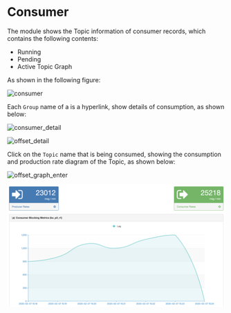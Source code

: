 # Consumer

The module shows the Topic information of consumer records, which contains the following contents:
  * Running
  * Pending
  * Active Topic Graph

As shown in the following figure:

![consumer](../res/consumer@2x.png)

Each ```Group``` name of a is a hyperlink, show details of consumption, as shown below:

![consumer_detail](../res/consumer_detail@2x.png)

![offset_detail](../res/offset_detail@2x.png)

Click on the ```Topic``` name that is being consumed, showing the consumption and production rate diagram of the Topic, as shown below:

![offset_graph_enter](../res/offset_graph_enter@2x.png)

![consumer_rate_graph](../res/consumer_rate_graph@2x.png)
